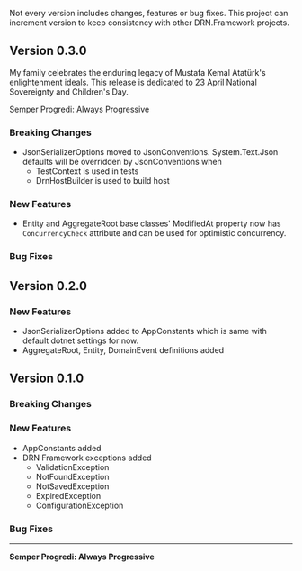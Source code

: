 Not every version includes changes, features or bug fixes. This project can increment version to keep consistency with other DRN.Framework projects.

## Version 0.3.0

My family celebrates the enduring legacy of Mustafa Kemal Atatürk's enlightenment ideals. This release is dedicated to 23 April National Sovereignty and Children's Day.

Semper Progredi: Always Progressive

### Breaking Changes

* JsonSerializerOptions moved to JsonConventions. System.Text.Json defaults will be overridden by JsonConventions when
  * TestContext is used in tests
  * DrnHostBuilder is used to build host

### New Features

* Entity and AggregateRoot base classes' ModifiedAt property now has `ConcurrencyCheck` attribute and can be used for optimistic concurrency.

### Bug Fixes

## Version 0.2.0

### New Features

* JsonSerializerOptions added to AppConstants which is same with default dotnet settings for now.
* AggregateRoot, Entity, DomainEvent definitions added

## Version 0.1.0

### Breaking Changes

### New Features

* AppConstants added
* DRN Framework exceptions added
  * ValidationException
  * NotFoundException
  * NotSavedException
  * ExpiredException
  * ConfigurationException

### Bug Fixes

---
**Semper Progredi: Always Progressive**